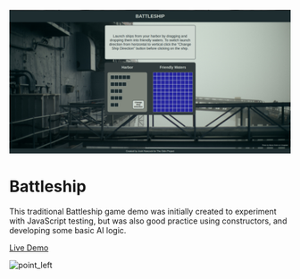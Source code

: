 ![alt text](https://github.com/livingicon/battleship/blob/main/dist/images/battleship.png?raw=true)
<h1>Battleship</h1>
<p>This traditional Battleship game demo was initially created to experiment with JavaScript testing, but was also good practice using constructors, and developing some basic AI logic.</p>

<a href="https://livingicon.github.io/battleship/" rel="nofollow">Live Demo</a>
<p>
  <g-emoji class="g-emoji" alias="point_left" fallback-src="https://github.githubassets.com/images/icons/emoji/unicode/1f448.png">
    <img class="emoji" alt="point_left" height="20" width="20" src="https://github.githubassets.com/images/icons/emoji/unicode/1f448.png">
  </g-emoji>
</p>